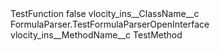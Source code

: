 <?xml version="1.0" encoding="UTF-8"?>
<CustomMetadata xmlns="http://soap.sforce.com/2006/04/metadata" xmlns:xsi="http://www.w3.org/2001/XMLSchema-instance" xmlns:xsd="http://www.w3.org/2001/XMLSchema">
    <label>TestFunction</label>
    <protected>false</protected>
    <values>
        <field>vlocity_ins__ClassName__c</field>
        <value xsi:type="xsd:string">FormulaParser.TestFormulaParserOpenInterface</value>
    </values>
    <values>
        <field>vlocity_ins__MethodName__c</field>
        <value xsi:type="xsd:string">TestMethod</value>
    </values>
</CustomMetadata>
